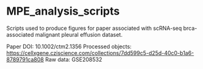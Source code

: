 # MPE_analysis_scripts
Scripts used to produce figures for paper associated with scRNA-seq brca-associated malignant pleural effusion dataset.

Paper DOI: 10.1002/ctm2.1356
Processed objects: https://cellxgene.cziscience.com/collections/7dd599c5-d25d-40c0-b1a6-8789791ca808
Raw data: GSE208532
